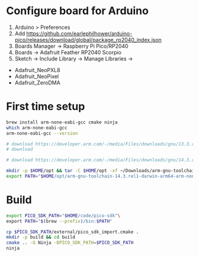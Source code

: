 # Configure board for Arduino

1. Arduino > Preferences
2. Add https://github.com/earlephilhower/arduino-pico/releases/download/global/package_rp2040_index.json
3. Boards Manager -> Raspberry Pi Pico/RP2040
4. Boards -> Adafruit Feather RP2040 Scorpio
5. Sketch -> Include Library -> Manage Libraries ->
  - Adafruit_NeoPXL8
  - Adafruit_NeoPixel
  - Adafruit_ZeroDMA

# First time setup

```bash
brew install arm-none-eabi-gcc cmake ninja
which arm-none-eabi-gcc
arm-none-eabi-gcc --version
```

```bash
# download https://developer.arm.com/-/media/Files/downloads/gnu/13.3.rel1/binrel/arm-gnu-toolchain-13.3.rel1-darwin-arm64-arm-none-eabi.tar.xz
# download

# download https://developer.arm.com/-/media/Files/downloads/gnu/14.3.rel1/binrel/arm-gnu-toolchain-14.3.rel1-darwin-arm64-arm-none-eabi.tar.xz

mkdir -p $HOME/opt && tar -C $HOME/opt -xf ~/Downloads/arm-gnu-toolchain-14.3.rel1-darwin-arm64-arm-none-eabi.tar.xz
export PATH="$HOME/opt/arm-gnu-toolchain-14.3.rel1-darwin-arm64-arm-none-eabi/bin:$PATH"
```



# Build

```bash
export PICO_SDK_PATH="$HOME/code/pico-sdk"\
export PATH="$(brew --prefix)/bin:$PATH"

cp $PICO_SDK_PATH/external/pico_sdk_import.cmake .
mkdir -p build && cd build
cmake .. -G Ninja -DPICO_SDK_PATH=$PICO_SDK_PATH
ninja
```
